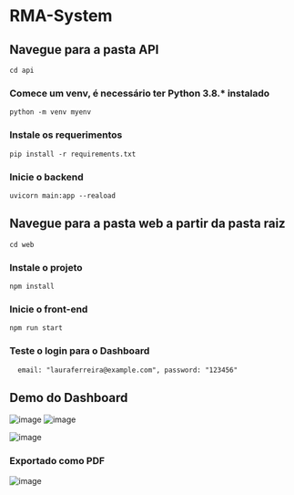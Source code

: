 # RMA-System

## Navegue para a pasta API
`cd api`

### Comece um venv, é necessário ter Python 3.8.* instalado
`python -m venv myenv`
 
### Instale os requerimentos
`pip install -r requirements.txt`

### Inicie o backend
`uvicorn main:app --reaload`

## Navegue para a pasta web a partir da pasta raiz
`cd web`

### Instale o projeto
`npm install`

### Inicie o front-end
`npm run start`

### Teste o login para o Dashboard
`   email: "lauraferreira@example.com",
    password: "123456"
`
## Demo do Dashboard
![image](https://github.com/user-attachments/assets/5f5e4b84-dcc2-48d7-b5bb-7e1224a7d0d9)
![image](https://github.com/user-attachments/assets/48d76c1f-5846-4603-ae09-294283c741df)


![image](https://github.com/user-attachments/assets/eac1b3ef-4e6a-46c5-9563-7a580f23709f)

### Exportado como PDF
![image](https://github.com/user-attachments/assets/ea77cdc1-3e8d-491a-bd29-c62c69f28db7)

